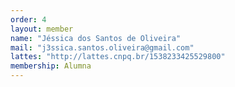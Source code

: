 ```yaml
---
order: 4
layout: member
name: "Jéssica dos Santos de Oliveira"
mail: "j3ssica.santos.oliveira@gmail.com"
lattes: "http://lattes.cnpq.br/1538233425529800"
membership: Alumna
---
```

